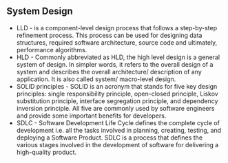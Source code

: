 ## System Design

- LLD - is a component-level design process that follows a step-by-step refinement process. This process can be used for designing data structures, required software architecture, source code and ultimately, performance algorithms.
- HLD - Commonly abbreviated as HLD, the high level design is a general system of design. In simpler words, it refers to the overall design of a system and describes the overall architecture/ description of any application. It is also called system/ macro-level design.
- SOLID principles -  SOLID is an acronym that stands for five key design principles: single responsibility principle, open-closed principle, Liskov substitution principle, interface segregation principle, and dependency inversion principle. All five are commonly used by software engineers and provide some important benefits for developers.
- SDLC - Software Development Life Cycle defines the complete cycle of development i.e. all the tasks involved in planning, creating, testing, and deploying a Software Product. SDLC is a process that defines the various stages involved in the development of software for delivering a high-quality product.


